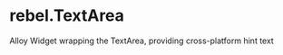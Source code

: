 rebel.TextArea
==============

Alloy Widget wrapping the TextArea, providing cross-platform hint text
